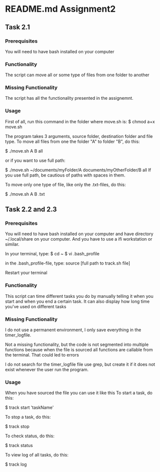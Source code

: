 # README.md Assignment2 

## Task 2.1

### Prerequisites

You will need to have bash installed on your computer


### Functionality

The script can move all or some type of files from one folder to another


### Missing Functionality

The script has all the functionality presented in the assignemnt.

### Usage

First of all, run this command in the folder where move.sh is:
$ chmod a+x move.sh

The program takes 3 arguments, source folder, destination folder and file type.
To move all files from one the folder "A" to folder "B", do this:

$ ./move.sh A B all 

or if you want to use full path:

$ ./move.sh ~/documents/myFolder/A documents/myOtherFolder/B all
If you use full path, be cautious of paths with spaces in them.

To move only one type of file, like only the .txt-files, do this:

$ ./move.sh A B .txt


## Task 2.2 and 2.3

### Prerequisites

You will need to have bash installed on your computer and have directory
~/.local/share on your computer. And you have to use a ifi workstation or similar.

In your terminal, type:
$ cd ~
$ vi .bash_profile

in the .bash_profile-file, type:
source [full path to track.sh file]

Restart your terminal


### Functionality

This script can time different tasks you do by manually telling it
when you start and when you end a certain task.
It can also display how long time you've used on different tasks


### Missing Functionality

I do not use a permanent environment, I only save everything in the timer_logfile.

Not a missing functionality, but the code is not segmented into multiple functions because
when the file is sourced all functions are callable from the terminal. That could led to
errors

I do not search for the timer_logfile file use grep, but create it if it does not exist
whenever the user run the program.

### Usage

When you have sourced the file you can use it like this
To start a task, do this:

$ track start 'taskName'

To stop a task, do this:

$ track stop

To check status, do this:

$ track status

To view log of all tasks, do this:

$ track log
